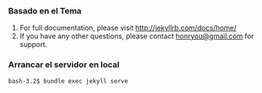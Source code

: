 
### Basado en el Tema

1. For full documentation, please visit http://jekyllrb.com/docs/home/
2. If you have any other questions, please contact honryou@gmail.com for support.

### Arrancar el servidor en local

```
bash-3.2$ bundle exec jekyll serve
```